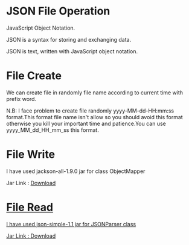 <html>
  <head></head>
  <body>
    <h1>JSON File Operation</h1>
    <p>JavaScript Object Notation.</p>
    <p>JSON is a syntax for storing and exchanging data.</p>
    <p>JSON is text, written with JavaScript object notation.</p>
    <h1>File Create</h1>
    <p>We can create file in randomly file name according to current time with prefix word.</p>
   <p>N.B: I face problem to create file randomly yyyy-MM-dd-HH:mm:ss format.This format file name isn't allow so you should avoid this format otherwise you kill your important time and patience.You can use yyyy_MM_dd_HH_mm_ss this format.</p>
    <h1>File Write</h1>
    <p>I have used jackson-all-1.9.0 jar for class ObjectMapper</p>
    <p>Jar Link : <a href="http://www.java2s.com/Code/Jar/j/Downloadjacksonall190jar.htm">Download</p>
    <h1>File Read</h1>
    <p>I have used json-simple-1.1 jar for JSONParser class</p>
    <p>Jar Link : <a href="http://www.java2s.com/Code/Jar/j/Downloadjavajsonjar.htm">Download</p>
  </body>
  </html>
